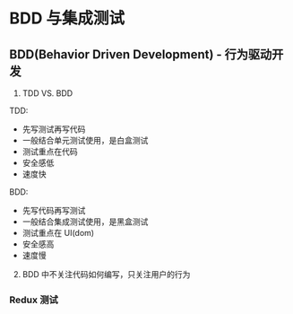 # BDD 与集成测试

## BDD(Behavior Driven Development) - 行为驱动开发

1. TDD VS. BDD

TDD:

- 先写测试再写代码
- 一般结合单元测试使用，是白盒测试
- 测试重点在代码
- 安全感低
- 速度快

BDD:

- 先写代码再写测试
- 一般结合集成测试使用，是黑盒测试
- 测试重点在 UI(dom)
- 安全感高
- 速度慢

2. BDD 中不关注代码如何编写，只关注用户的行为

### Redux 测试
